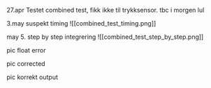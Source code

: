 27.apr
Testet combined test, fikk ikke til trykksensor. tbc i morgen lul


3.may
suspekt timing
![[combined_test_timing.png]]

may 5.
step by step integrering
![[combined_test_step_by_step.png]]

pic float error

pic corrected

pic korrekt output
